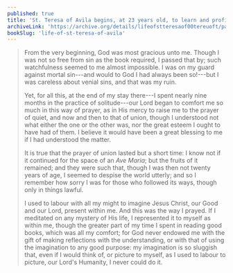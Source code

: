 ```yaml
---
published: true
title: 'St. Teresa of Avila begins, at 23 years old, to learn and profit from mental prayer'
archiveLink: 'https://archive.org/details/lifeofstteresaof00tereuoft/page/21?view=theater'
bookSlug: 'life-of-st-teresa-of-avila'
---
```


> From the very beginning, God was most gracious unto me. Though I was not so free from sin as the book required, I passed that by; such watchfulness seemed to me almost impossible. I was on my guard against mortal sin---and would to God I had always been so!---but I was careless about venial sins, and that was my ruin.
>
> Yet, for all this, at the end of my stay there---I spent nearly nine months in the practice of solitude---our Lord began to comfort me so much in this way of prayer, as in His mercy to raise me to the prayer of quiet, and now and then to that of union, though I understood not what either the one or the other was, nor the great esteem I ought to have had of them. I believe it would have been a great blessing to me if I had understood the matter.
>
> It is true that the prayer of union lasted but a short time: I know not if it continued for the space of an *Ave Maria*; but the fruits of it remained; and they were such that, though I was then not twenty years of age, I seemed to despise the world utterly; and so I remember how sorry I was for those who followed its ways, though only in things lawful.
>
> I used to labour with all my might to imagine Jesus Christ, our Good and our Lord, present within me. And this was the way I prayed. If I meditated on any mystery of His life, I represented it to myself as within me, though the greater part of my time I spent in reading good books, which was all my comfort; for God never endowed me with the gift of making reflections with the understanding, or with that of using the imagination to any good purpose: my imagination is so sluggish that, even if I would think of, or picture to myself, as I used to labour to picture, our Lord's Humanity, I never could do it.
